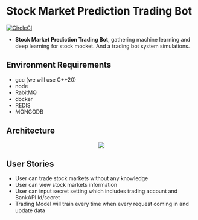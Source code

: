 # Stock Market Prediction Trading Bot

[![CircleCI](https://circleci.com/gh/libterty/stockapi-micro/tree/master.svg?style=shield)](https://circleci.com/gh/libterty/stockapi-micro/tree/master)

- **Stock Market Prediction Trading Bot**, gathering machine learning and deep learning for stock mocket. And a trading bot system simulations.

## Environment Requirements

- gcc (we will use C++20)
- node
- RabitMQ
- docker
- REDIS
- MONGODB

## Architecture

<p align="center"><img src="https://i.imgur.com/jrl1plu.png" /></p>

## User Stories

- User can trade stock markets without any knowledge
- User can view stock markets information
- User can input secret setting which includes trading account and BankAPI Id/secret
- Trading Model will train every time when every request coming in and update data
